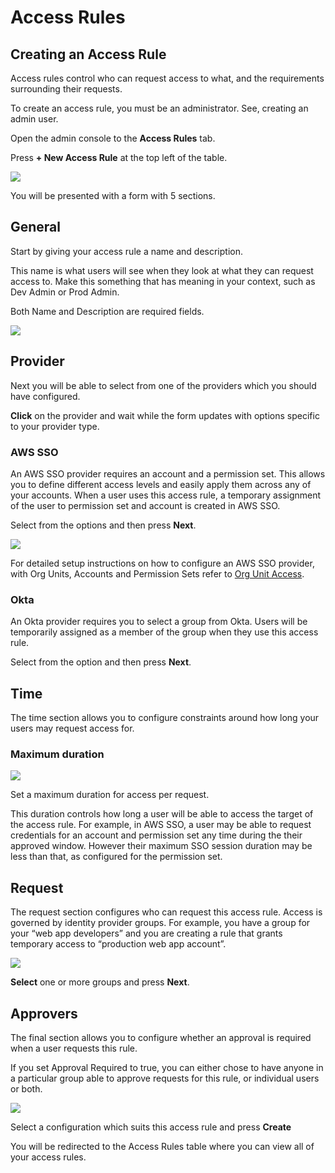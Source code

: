 # Access Rules

## Creating an Access Rule

Access rules control who can request access to what, and the requirements surrounding their requests.

To create an access rule, you must be an administrator. See, creating an admin user.

Open the admin console to the **Access Rules** tab.

Press **+ New Access Rule** at the top left of the table.

![](/img/access-rules/0.png)

You will be presented with a form with 5 sections.

## General

Start by giving your access rule a name and description.

This name is what users will see when they look at what they can request access to. Make this something that has meaning in your context, such as Dev Admin or Prod Admin.

Both Name and Description are required fields.

![](/img/access-rules/1.png)

## Provider

Next you will be able to select from one of the providers which you should have configured.

**Click** on the provider and wait while the form updates with options specific to your provider type.

### AWS SSO

An AWS SSO provider requires an account and a permission set. This allows you to define different access levels and easily apply them across any of your accounts. When a user uses this access rule, a temporary assignment of the user to permission set and account is created in AWS SSO.

Select from the options and then press **Next**.

![](/img/access-rules/2.png)

For detailed setup instructions on how to configure an AWS SSO provider, with Org Units, Accounts and Permission Sets refer to [Org Unit Access](/docs/approvals/configuration/org-units).

### Okta

An Okta provider requires you to select a group from Okta. Users will be temporarily assigned as a member of the group when they use this access rule.

Select from the option and then press **Next**.

## Time

The time section allows you to configure constraints around how long your users may request access for.

### Maximum duration

![](/img/access-rules/3.png)

Set a maximum duration for access per request.

This duration controls how long a user will be able to access the target of the access rule. For example, in AWS SSO, a user may be able to request credentials for an account and permission set any time during the their approved window. However their maximum SSO session duration may be less than that, as configured for the permission set.

## Request

The request section configures who can request this access rule. Access is governed by identity provider groups. For example, you have a group for your “web app developers” and you are creating a rule that grants temporary access to “production web app account”.

![](/img/access-rules/4.png)

**Select** one or more groups and press **Next**.

## Approvers

The final section allows you to configure whether an approval is required when a user requests this rule.

If you set Approval Required to true, you can either chose to have anyone in a particular group able to approve requests for this rule, or individual users or both.

![](/img/access-rules/5.png)

Select a configuration which suits this access rule and press **Create**

You will be redirected to the Access Rules table where you can view all of your access rules.
